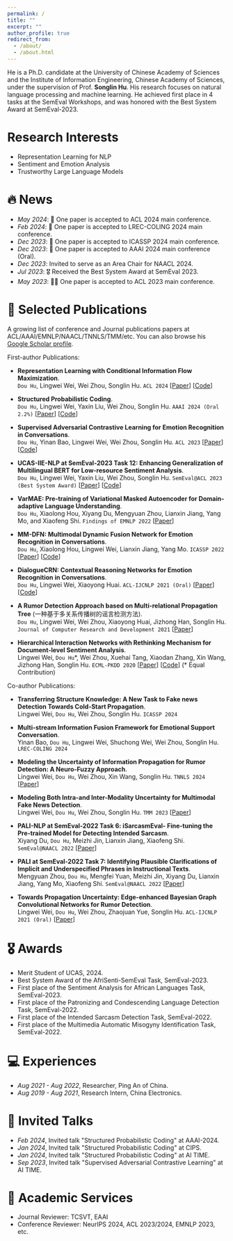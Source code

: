 ```yaml
---
permalink: /
title: ""
excerpt: ""
author_profile: true
redirect_from: 
  - /about/
  - /about.html
---
```



<span class='anchor' id='about-me'></span>
<span id="busuanzi_value_site_uv" style="display: none;"></span>
<span id="busuanzi_value_site_pv" style="display: none;"></span>

He is a Ph.D. candidate at the University of Chinese Academy of Sciences and the Institute of Information Engineering, Chinese Academy of Sciences, under the supervision of Prof. **Songlin Hu**. His research focuses on natural language processing and machine learning. 
He achieved first place in 4 tasks at the SemEval Workshops, and was honored with the Best System Award at SemEval-2023.

# Research Interests
- Representation Learning for NLP
- Sentiment and Emotion Analysis
- Trustworthy Large Language Models

# 🔥 News
- *May 2024*: 🎉 One paper is accepted to ACL 2024 main conference.
- *Feb 2024*: 🎉 One paper is accepted to LREC-COLING 2024 main conference.
- *Dec 2023*: 🎉 One paper is accepted to ICASSP 2024 main conference.
- *Dec 2023*: 🎉 One paper is accepted to AAAI 2024 main conference (Oral).
- *Dec 2023*: Invited to serve as an Area Chair for NAACL 2024.
- *Jul 2023*: 🎖 Received the Best System Award at SemEval 2023.
- *May 2023*: 🎉🎉 One paper is accepted to ACL 2023 main conference.

<!--
- *Mar 2023*: 🎖 Won the first place of the AfriSenti-SemEval Task at SemEval 2023.
- *Dec 2022*: 🎉 One paper is accepted to Findings of EMNLP 2023.
- *Sep 2022*: I start my PhD journey.
-->

# 📖 Selected Publications
A growing list of conference and Journal publications papers at ACL/AAAI/EMNLP/NAACL/TNNLS/TMM/etc. You can also browse his [Google Scholar profile](https://scholar.google.com/citations?user=cSUULYAAAAAJ). 

First-author Publications:

- **Representation Learning with Conditional Information Flow Maximization**. \
  ``Dou Hu``, Lingwei Wei, Wei Zhou, Songlin Hu.
  ``ACL 2024`` [[Paper](https://arxiv.org/abs/2406.05510)] [[Code](https://github.com/zerohd4869/CIFM)]
  
- **Structured Probabilistic Coding**. \
  ``Dou Hu``, Lingwei Wei, Yaxin Liu, Wei Zhou, Songlin Hu.
  ``AAAI 2024 (Oral 2.2%)`` [[Paper](https://ojs.aaai.org/index.php/AAAI/article/view/29142)] [[Code](https://github.com/zerohd4869/SPC)]

- **Supervised Adversarial Contrastive Learning for Emotion Recognition in Conversations**. \
  ``Dou Hu``, Yinan Bao, Lingwei Wei, Wei Zhou, Songlin Hu.
  ``ACL 2023`` [[Paper](https://aclanthology.org/2023.acl-long.606/)] [[Code](https://github.com/zerohd4869/SACL)]

- **UCAS-IIE-NLP at SemEval-2023 Task 12: Enhancing Generalization of Multilingual BERT for Low-resource Sentiment Analysis**. \
  ``Dou Hu``, Lingwei Wei, Yaxin Liu, Wei Zhou, Songlin Hu. ``SemEval@ACL 2023 (Best System Award)``
  [[Paper](https://aclanthology.org/2023.semeval-1.255/)] [[Code](https://github.com/zerohd4869/SACL/tree/main/SACL-XLMR)]

- **VarMAE: Pre-training of Variational Masked Autoencoder for Domain-adaptive Language Understanding**.  \
  ``Dou Hu``, Xiaolong Hou, Xiyang Du, Mengyuan Zhou, Lianxin Jiang, Yang Mo, and Xiaofeng Shi.
  ``Findings of EMNLP 2022`` [[Paper](https://aclanthology.org/2022.findings-emnlp.468/)]

- **MM-DFN: Multimodal Dynamic Fusion Network for Emotion Recognition in Conversations**. \
  ``Dou Hu``, Xiaolong Hou, Lingwei Wei, Lianxin Jiang, Yang Mo.
  ``ICASSP 2022`` [[Paper](https://arxiv.org/abs/2203.02385)] [[Code](https://github.com/zerohd4869/MM-DFN)]

- **DialogueCRN: Contextual Reasoning Networks for Emotion Recognition in Conversations**. \
  ``Dou Hu``, Lingwei Wei, Xiaoyong Huai.
  ``ACL-IJCNLP 2021 (Oral)`` [[Paper](https://aclanthology.org/2021.acl-long.547/)] [[Code](https://github.com/zerohd4869/DialogueCRN)]

- **A Rumor Detection Approach based on Multi-relational Propagation Tree** (一种基于多关系传播树的谣言检测方法). \
  ``Dou Hu``, Lingwei Wei, Wei Zhou, Xiaoyong Huai, Jizhong Han, Songlin Hu.
  ``Journal of Computer Research and Development 2021`` [[Paper](https://crad.ict.ac.cn/cn/article/doi/10.7544/issn1000-1239.2021.20200810)] 

- **Hierarchical Interaction Networks with Rethinking Mechanism for Document-level Sentiment Analysis**. \
  Lingwei Wei, ``Dou Hu``\*, Wei Zhou, Xuehai Tang, Xiaodan Zhang, Xin Wang, Jizhong Han, Songlin Hu.
  ``ECML-PKDD 2020`` [[Paper](https://arxiv.org/abs/2007.08445)] [[Code](https://github.com/zerohd4869/HIN-SR)] (\* Equal Contribution)


Co-author Publications:

- **Transferring Structure Knowledge: A New Task to Fake news Detection Towards Cold-Start Propagation**. \
  Lingwei Wei, ``Dou Hu``, Wei Zhou, Songlin Hu.
  ``ICASSP 2024``
  
- **Multi-stream Information Fusion Framework for Emotional Support Conversation**. \
  Yinan Bao, ``Dou Hu``, Lingwei Wei, Shuchong Wei, Wei Zhou, Songlin Hu. ``LREC-COLING 2024``

- **Modeling the Uncertainty of Information Propagation for Rumor Detection: A Neuro-Fuzzy Approach**. \
  Lingwei Wei, ``Dou Hu``, Wei Zhou, Xin Wang, Songlin Hu.
  ``TNNLS 2024`` [[Paper](https://ieeexplore.ieee.org/document/9837882)]

- **Modeling Both Intra-and Inter-Modality Uncertainty for Multimodal Fake News Detection**.  \
  Lingwei Wei, ``Dou Hu``, Wei Zhou, Songlin Hu.
  ``TMM 2023`` [[Paper](https://ieeexplore.ieee.org/document/10261246)]

- **PALI-NLP at SemEval-2022 Task 6: iSarcasmEval- Fine-tuning the Pre-trained Model for Detecting Intended Sarcasm**. \
  Xiyang Du, ``Dou Hu``, Meizhi Jin, Lianxin Jiang, Xiaofeng Shi.
  ``SemEval@NAACL 2022`` [[Paper](https://aclanthology.org/2022.semeval-1.112/)] 

- **PALI at SemEval-2022 Task 7: Identifying Plausible Clarifications of Implicit and Underspecified Phrases in Instructional Texts**. \
  Mengyuan Zhou, ``Dou Hu``, Mengfei Yuan, Meizhi Jin, Xiyang Du, Lianxin Jiang, Yang Mo, Xiaofeng Shi.
  ``SemEval@NAACL 2022`` [[Paper](https://aclanthology.org/2022.semeval-1.153/)] 

- **Towards Propagation Uncertainty: Edge-enhanced Bayesian Graph Convolutional Networks for Rumor Detection**. \
  Lingwei Wei, ``Dou Hu``, Wei Zhou, Zhaojuan Yue, Songlin Hu.
  ``ACL-IJCNLP 2021 (Oral)`` [[Paper](https://aclanthology.org/2021.acl-long.297/)] 





# 🎖 Awards
- Merit Student of UCAS, 2024.
- Best System Award of the AfriSenti-SemEval Task, SemEval-2023.
- First place of the Sentiment Analysis for African Languages Task, SemEval-2023.
- First place of the Patronizing and Condescending Language Detection Task, SemEval-2022.
- First place of the Intended Sarcasm Detection Task, SemEval-2022.
- First place of the Multimedia Automatic Misogyny Identification Task, SemEval-2022. 


# 💻 Experiences
- *Aug 2021 - Aug 2022*, Researcher, Ping An of China.
- *Aug 2019 - Aug 2021*, Research Intern, China Electronics.

# 💬 Invited Talks
- *Feb 2024*, Invited talk "Structured Probabilistic Coding" at AAAI-2024.
- *Jan 2024*, Invited talk "Structured Probabilistic Coding" at CIPS.
- *Jan 2024*, Invited talk "Structured Probabilistic Coding" at AI TIME.
- *Sep 2023*, Invited talk "Supervised Adversarial Contrastive Learning" at AI TIME.

# 📝 Academic Services
- Journal Reviewer: TCSVT, EAAI
- Conference Reviewer: NeurIPS 2024, ACL 2023/2024, EMNLP 2023, etc.

